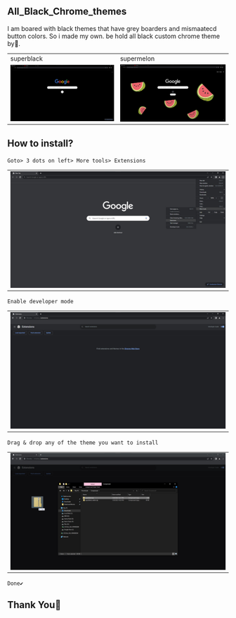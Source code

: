 ## All_Black_Chrome_themes
  I am boared with black themes that have grey boarders and mismaatecd button colors.
  So i made my own. be hold all black custom chrome theme by🍉.
   <table>
   <td>superblack</td>
   <td>supermelon</td>
  <tr>
    <td><img src="https://github.com/Nayemhasan/All_Black_Chrome_themes/blob/main/pics/final/superblk.jpg"></td>
    <td><img src="https://github.com/Nayemhasan/All_Black_Chrome_themes/blob/main/pics/final/superblk_mln.jpg"></td>
  </tr>
 </table>



## How to install?
  `Goto> 3 dots on left> More tools> Extensions`
  <table>
  <tr>
    <td><img src="https://github.com/Nayemhasan/All_Black_Chrome_themes/blob/main/pics/steps/1.jpg"></td>
  </tr>
 </table>
  
  `Enable developer mode`
    <table>
  <tr>
    <td><img src="https://github.com/Nayemhasan/All_Black_Chrome_themes/blob/main/pics/steps/2.jpg"></td>
  </tr>
 </table>

  `Drag & drop any of the theme you want to install`
    <table>
  <tr>
    <td><img src="https://github.com/Nayemhasan/All_Black_Chrome_themes/blob/main/pics/steps/3.jpg"></td>
  </tr>
 </table>

  `Done✔`
  
## Thank You🍉